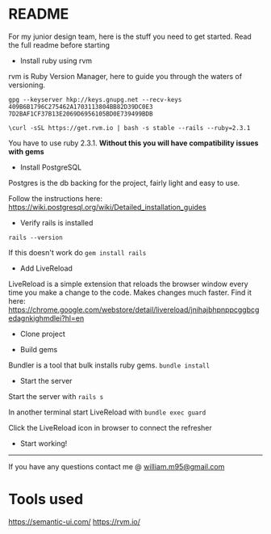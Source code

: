 # README

For my junior design team, here is the stuff you need to get started. Read the full readme before starting

* Install ruby using rvm

rvm is Ruby Version Manager, here to guide you through the waters of versioning.

`gpg --keyserver hkp://keys.gnupg.net --recv-keys 409B6B1796C275462A1703113804BB82D39DC0E3 7D2BAF1CF37B13E2069D6956105BD0E739499BDB`

`\curl -sSL https://get.rvm.io | bash -s stable --rails --ruby=2.3.1`

You have to use ruby 2.3.1. **Without this you will have compatibility issues with gems**

* Install PostgreSQL

Postgres is the db backing for the project, fairly light and easy to use.

Follow the instructions here: https://wiki.postgresql.org/wiki/Detailed_installation_guides

* Verify rails is installed

`rails --version`

If this doesn't work do `gem install rails`

* Add LiveReload

LiveReload is a simple extension that reloads the browser window every time you make a change to the code. Makes changes much faster. Find it here: https://chrome.google.com/webstore/detail/livereload/jnihajbhpnppcggbcgedagnkighmdlei?hl=en

* Clone project

* Build gems

Bundler is a tool that bulk installs ruby gems. `bundle install`

* Start the server



Start the server with `rails s`

In another terminal start LiveReload with `bundle exec guard`

Click the LiveReload icon in browser to connect the refresher

* Start working!

---

If you have any questions contact me @ william.m95@gmail.com

# Tools used

https://semantic-ui.com/
https://rvm.io/
